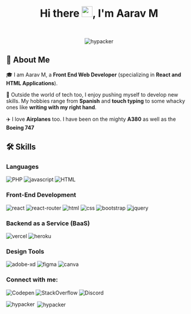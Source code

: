<h1 align="center">Hi there <img src="https://media.giphy.com/media/hvRJCLFzcasrR4ia7z/giphy.gif" width="29px" height="29px">, I'm Aarav M</h1>

<br>

<p align="center"> <img src="https://komarev.com/ghpvc/?username=hypacker&label=Profile%20views&color=ff0000&style=for-the-badge" alt="hypacker" /> </p>

## 🚀 About Me

🎓 I am Aarav M, a **Front End Web Developer** (specializing in **React and HTML Applications**).


🎸 Outside the world of tech too, I enjoy pushing myself to develop new skills. My hobbies range from **Spanish** and **touch typing** to some whacky ones like **writing with my right hand**.


✈️ I love **Airplanes** too. I have been on the mighty **A380** as well as the **Boeing 747**


## 🛠️ Skills

### Languages

![PHP](https://img.shields.io/badge/PHP-8892bf?style=for-the-badge&logo=PHP&logoColor=white)
![javascript](https://img.shields.io/badge/JavaScript-323330?style=for-the-badge&logo=javascript&logoColor=F7DF1E)
![HTML](https://img.shields.io/badge/HTML-E34F26?style=for-the-badge&logo=HTML5&logoColor=white)

### Front-End Development

![react](https://img.shields.io/badge/React-20232A?style=for-the-badge&logo=react&logoColor=61DAFB)
![react-router](https://img.shields.io/badge/React_Router-CA4245?style=for-the-badge&logo=react-router&logoColor=white)
![html](https://img.shields.io/badge/HTML5-E34F26?style=for-the-badge&logo=html5&logoColor=white)
![css](https://img.shields.io/badge/CSS3-1572B6?style=for-the-badge&logo=css3&logoColor=white)
![bootstrap](https://img.shields.io/badge/Bootstrap-563D7C?style=for-the-badge&logo=bootstrap&logoColor=white)
![jquery](https://img.shields.io/badge/jQuery-0769AD?style=for-the-badge&logo=jquery&logoColor=white)

### Backend as a Service (BaaS)

![vercel](https://img.shields.io/badge/Vercel-000000?style=for-the-badge&logo=Vercel&logoColor=white)
![heroku](https://img.shields.io/badge/Heroku-430098?style=for-the-badge&logo=heroku&logoColor=white)

### Design Tools

![adobe-xd](https://img.shields.io/badge/adobe_xd-470137?style=for-the-badge&logo=adobe-xd&logoColor=white)
![figma](https://img.shields.io/badge/figma-000000?style=for-the-badge&logo=figma&logoColor=white)
![canva](https://img.shields.io/badge/canva-00C4CC?style=for-the-badge&logo=canva&logoColor=white)

<!-- ## 🔗 Links

[![portfolio](https://img.shields.io/badge/Portfolio-5340ff?style=for-the-badge&logo=Google-chrome&logoColor=white)](https://tapajyoti-bose.vercel.app/)
[![resume](https://img.shields.io/badge/Resume-4285F4?style=for-the-badge&logo=read-the-docs&logoColor=white)](https://firebasestorage.googleapis.com/v0/b/tapajyoti-bose.appspot.com/o/Tapajyoti%20Bose.pdf?alt=media&token=68b3f3e3-cf56-4666-b4fa-9897c80eec2e)
[![upwork](https://img.shields.io/badge/Upwork-6FDA44?style=for-the-badge&logo=Upwork&logoColor=white)](https://www.upwork.com/freelancers/~01c12e516ee1d35044)
[![linked-in](https://img.shields.io/badge/Linked_In-0077B5?style=for-the-badge&logo=LinkedIn&logoColor=white)](https://www.linkedin.com/in/tapajyoti-bose/)
[![dev.to](https://img.shields.io/badge/Dev.to-0A0A0A?style=for-the-badge&logo=DevdotTo&logoColor=white)](https://dev.to/ruppysuppy)
[![github](https://img.shields.io/badge/GitHub-000000?style=for-the-badge&logo=GitHub&logoColor=white)](https://github.com/ruppysuppy)
[![medium](https://img.shields.io/badge/medium-000000?style=for-the-badge&logo=medium&logoColor=white)](https://tapajyoti-bose.medium.com/)
[![gmail](https://img.shields.io/badge/Gmail-D14836?style=for-the-badge&logo=Gmail&logoColor=white)](mailto:https://github.com/ruppysuppy)
[![instagram](https://img.shields.io/badge/Instagram-E4405F?style=for-the-badge&logo=instagram&logoColor=white)](https://www.instagram.com/tapajyotib/)
 -->








<h3 align="left">Connect with me:</h3>

![Codepen](https://img.shields.io/badge/CodePen-212121?style=for-the-badge&logo=CodePen&logoColor=white)
![StackOverflow](https://img.shields.io/badge/Stack%20Overflow-F58025?style=for-the-badge&logo=StackOverflow&logoColor=white)
![Discord](https://img.shields.io/badge/Discord-5865F2?style=for-the-badge&logo=Discord&logoColor=white)


<p><img align="left" src="https://github-readme-stats.vercel.app/api/top-langs?username=hypacker&hide_border=true&show_icons=true&theme=dark&locale=en&layout=compact" alt="hypacker" /></p>

<p>&nbsp;<img align="center" src="https://github-readme-stats.vercel.app/api?username=hypacker&hide_border=true&show_icons=true&theme=dark&locale=en" alt="hypacker" /></p>



